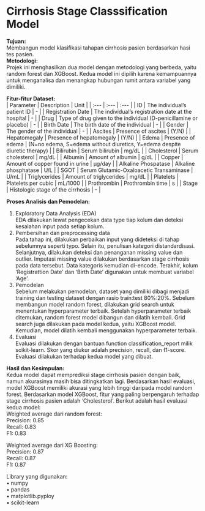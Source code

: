 # Cirrhosis Stage Classsification Model
**Tujuan:**  
Membangun model klasifikasi tahapan cirrhosis pasien berdasarkan hasi tes pasien.  
**Metodologi:**  
Projek ini menghasilkan dua model dengan metodologi yang berbeda, yaitu random forest dan XGBoost. Kedua model ini dipilih karena kemampuannya untuk menganalisa dan menangkap hubungan rumit antara variabel yang dimiliki.   

**Fitur-fitur Dataset:**  
| Parameter | Description | Unit |
| :--- | :--- | :--- |
| ID | The individual’s patient ID | - |
| Registration Date | The individual’s registration date at the hospital | - |
| Drug | Type of drug given to the individual (D-penicillamine or placebo) | - |
| Birth Date | The birth date of the individual | - |
| Gender | The gender of the individual | - |
| Ascites | Presence of ascites | (Y/N) |
| Hepatomegaly | Presence of hepatomegaly | (Y/N) |
| Edema | Presence of edema | (N=no edema, S=edema without diuretics, Y=edema despite diuretic therapy) |
| Bilirubin | Serum bilirubin | mg/dL |
| Cholesterol | Serum cholesterol | mg/dL |
| Albumin | Amount of albumin | g/dL |
| Copper | Amount of copper found in urine | μg/day |
| Alkaline Phospatase | Alkaline phosphatase | U/L |
| SGOT | Serum Glutamic-Oxaloacetic Transaminase | U/mL |
| Triglycerides | Amount of triglycerides | mg/dL |
| Platelets | Platelets per cubic | mL/1000 |
| Prothrombin | Prothrombin time | s |
| Stage | Histologic stage of the cirrhosis | - |


**Proses Analisis dan Pemodelan:**  
1.	Exploratory Data Analysis (EDA)  
EDA dilakukan lewat pengecekan data type tiap kolum dan deteksi kesalahan input pada setiap kolum.   
2.	Pembersihan dan preprocessing data  
Pada tahap ini, dilakukan perbaikan input yang dideteksi di tahap sebelumnya seperti typo. Selain itu, penulisan kategori distandardisasi. Selanjutnya, dilakukan deteksi dan penanganan missing value dan outlier. Imputasi missing value dilakukan berdasarkan stage cirrhosis pada data tersebut. Data kategoris kemudian di-encode. Terakhir, kolum ‘Registrattion Date’ dan ‘Birth Date’ digunakan untuk membuat variabel ‘Age’.  
3.	Pemodelan  
Sebelum melakukan pemodelan, dataset yang dimiliki dibagi menjadi training dan testing dataset dengan rasio train:test 80%:20%. Sebelum membangun model random forest, dilakukan grid search untuk menentukan hyperparameter terbaik. Setelah hyperparameter terbaik ditemukan, random forest model dibangun dan dilatih kembali. Grid search juga dilakukan pada model kedua, yaitu XGBoost model. Kemudian, model dilatih kembali menggunakan hyperparameter terbaik.   
4.	Evaluasi  
Evaluasi dilakukan dengan bantuan function classification_report milik scikit-learn. Skor yang diukur adalah precision, recall, dan f1-score. Evaluasi dilakukan terhadap kedua model yang dibuat.

**Hasil dan Kesimpulan:**  
Kedua model dapat memprediksi stage cirrhosis pasien dengan baik, namun akurasinya masih bisa ditingkatkan lagi. Berdasarkan hasil evaluasi, model XGBoost memiliki akurasi yang lebih tinggi daripada model random forest. Berdasarkan model XGBoost, fitur yang paling berpengaruh terhadap stage cirrhosis pasien adalah ‘Cholesterol’. Berikut adalah hasil evaluasi kedua model:  
Weighted average dari random forest:   
Precision: 0.85    
Recall: 0.83    
F1: 0.83   

Weighted average dari XG Boosting:   
Precision: 0.87   
Recall: 0.87   
F1: 0.87   
 
Library yang digunakan:  
•	numpy  
•	pandas  
•	matplotlib.pyploy  
•	scikit-learn  
